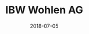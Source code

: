 ﻿---
title:          "IBW Wohlen AG"
date:           "2018-07-05"
draft:          false
robotsExclude:  true
---
